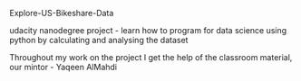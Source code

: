 Explore-US-Bikeshare-Data

udacity nanodegree project - learn how to program for data science using python
by calculating and analysing the dataset

Throughout my work on the project I get the help of the classroom material,
our mintor - Yaqeen AlMahdi
